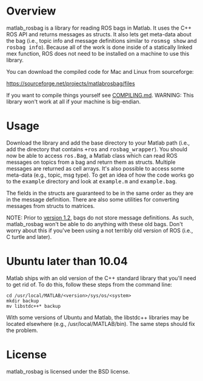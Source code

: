 # Overview

matlab_rosbag is a library for reading ROS bags in Matlab.  It uses the C++ ROS API and returns messages as structs.  It also lets get meta-data about the bag (i.e., topic info and message definitions similar to <tt>rosmsg show</tt> and <tt>rosbag info</tt>).  Because all of the work is done inside of a statically linked mex function, ROS does not need to be installed on a machine to use this library.

You can download the compiled code for Mac and Linux from sourceforge:

https://sourceforge.net/projects/matlabrosbag/files

If you want to compile things yourself see [COMPILING.md](COMPILING.md).  WARNING: This library won't work at all if your machine is big-endian.

# Usage

Download the library and add the base directory to your Matlab path (i.e., add the directory that contains <tt>+ros</tt> and <tt>rosbag_wrapper</tt>).  You should now be able to access <tt>ros.Bag</tt>, a Matlab class which can read ROS messages on topics from a bag and return them as structs.  Multiple messages are returned as cell arrays.  It's also possible to access some meta-data (e.g., topic, msg type).  To get an idea of how the code works go to the <tt>example</tt> directory and look at <tt>example.m</tt> and <tt>example.bag</tt>.

The fields in the structs are guaranteed to be in the same order as they are in the message definition.  There are also some utilities for converting messages from structs to matrices.

NOTE: Prior to [version 1.2](http://www.ros.org/wiki/Bags/Format/1.2), bags do not store message definitions.  As such, matlab_rosbag won't be able to do anything with these old bags.  Don't worry about this if you've been using a not terribly old version of ROS (i.e., C turtle and later).

# Ubuntu later than 10.04

Matlab ships with an old version of the C++ standard library that you'll need to get rid of.  To do this, follow these steps from the command line:

    cd /usr/local/MATLAB/<version>/sys/os/<system>
    mkdir backup
    mv libstdc++* backup

With some versions of Ubuntu and Matlab, the libstdc++ libraries may be located elsewhere (e.g., /usr/local/MATLAB/bin).  The same steps should fix the problem.

# License

matlab_rosbag is licensed under the BSD license.
